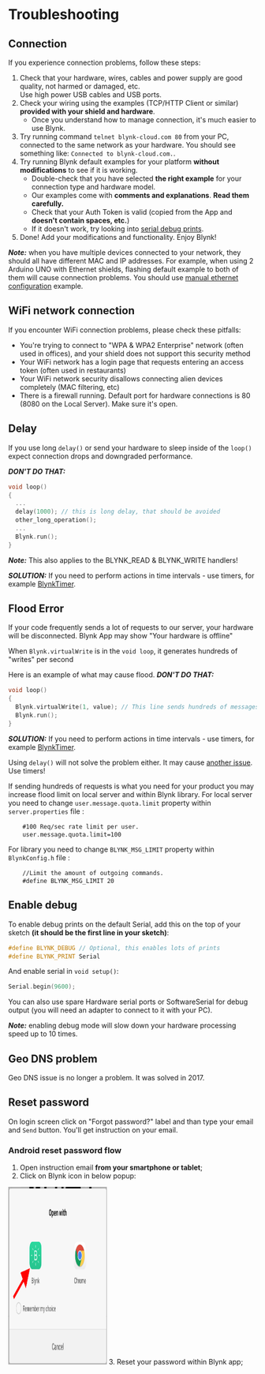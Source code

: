 # Troubleshooting

## Connection

If you experience connection problems, follow these steps:

1. Check that your hardware, wires, cables and power supply are good quality, not harmed or damaged, etc.  
   Use high power USB cables and USB ports.
2. Check your wiring using the examples (TCP/HTTP Client or similar) **provided with your shield and hardware**.
   * Once you understand how to manage connection, it's much easier to use Blynk.
3. Try running command ```telnet blynk-cloud.com 80``` from your PC, connected to the same network as your hardware.
   You should see something like: ```Connected to blynk-cloud.com.```.
4. Try running Blynk default examples for your platform **without modifications** to see if it is working.
   * Double-check that you have selected **the right example** for your connection type and hardware model.
   * Our examples come with **comments and explanations**. **Read them carefully.**
   * Check that your Auth Token is valid (copied from the App and **doesn't contain spaces, etc.**)
   * If it doesn't work, try looking into [serial debug prints](http://docs.blynk.cc/#enable-debug).
5. Done! Add your modifications and functionality. Enjoy Blynk!

***Note:*** when you have multiple devices connected to your network, they should all have different MAC and IP addresses. For example, when using 2 Arduino UNO with Ethernet shields, flashing default example to both of them will cause connection problems. You should use [manual ethernet configuration](https://github.com/blynkkk/blynk-library/blob/master/examples/Boards_Ethernet/Arduino_Ethernet_Manual/Arduino_Ethernet_Manual.ino) example.

## WiFi network connection
If you encounter WiFi connection problems, please check these pitfalls:

* You're trying to connect to "WPA & WPA2 Enterprise" network (often used in offices), and your shield does not support this security method
* Your WiFi network has a login page that requests entering an access token (often used in restaurants)
* Your WiFi network security disallows connecting alien devices completely (MAC filtering, etc)
* There is a firewall running. Default port for hardware connections is 80 (8080 on the Local Server).
Make sure it's open.

## Delay

If you use long ```delay()``` or send your hardware to sleep inside of the ```loop()``` expect connection drops and downgraded performance.

***DON'T DO THAT:***
```cpp
void loop()
{
  ...
  delay(1000); // this is long delay, that should be avoided
  other_long_operation();
  ...
  Blynk.run();
}
```

***Note:*** This also applies to the BLYNK_READ & BLYNK_WRITE handlers!

***SOLUTION:***
If you need to perform actions in time intervals - use timers, for example [BlynkTimer](http://docs.blynk.cc/#blynk-firmware-blynktimer).

## Flood Error

If your code frequently sends a lot of requests to our server, your hardware will be disconnected. Blynk App may show "Your hardware is offline"

When ```Blynk.virtualWrite``` is in the ```void loop```, it generates hundreds of "writes" per second 

Here is an example of what may cause flood. ***DON'T DO THAT:***
```cpp
void loop()
{
  Blynk.virtualWrite(1, value); // This line sends hundreds of messages to Blynk server
  Blynk.run();
}
```

***SOLUTION:***
If you need to perform actions in time intervals - use timers, for example [BlynkTimer](http://docs.blynk.cc/#blynk-firmware-blynktimer).

Using ```delay()``` will not solve the problem either. It may cause [another issue](http://docs.blynk.cc/#delay). Use timers!

If sending hundreds of requests is what you need for your product you may increase flood limit on local server 
and within Blynk library.
For local server you need to change ```user.message.quota.limit``` property within ```server.properties``` file :

        #100 Req/sec rate limit per user.
        user.message.quota.limit=100
        
For library you need to change ```BLYNK_MSG_LIMIT``` property within ```BlynkConfig.h``` file :
 
        //Limit the amount of outgoing commands.
        #define BLYNK_MSG_LIMIT 20

## Enable debug

To enable debug prints on the default Serial, add this on the top of your sketch **(it should be the first line
in your sketch)**:

```cpp
#define BLYNK_DEBUG // Optional, this enables lots of prints
#define BLYNK_PRINT Serial
```
And enable serial in ```void setup()```:

```cpp
Serial.begin(9600);
```

You can also use spare Hardware serial ports or SoftwareSerial for debug output (you will need an adapter to connect to it with your PC).

***Note:*** enabling debug mode will slow down your hardware processing speed up to 10 times.

## Geo DNS problem

Geo DNS issue is no longer a problem. It was solved in 2017.

## Reset password

On login screen click on "Forgot password?" label and than type your email and ```Send``` button.
You'll get instruction on your email.

### Android reset password flow

1. Open instruction email **from your smartphone or tablet**;
2. Click on Blynk icon in below popup:
<img src="images/reset.png" style="width: 200px; height:360px"/>
3. Reset your password within Blynk app;
